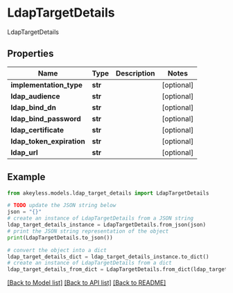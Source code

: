 # LdapTargetDetails

LdapTargetDetails

## Properties

Name | Type | Description | Notes
------------ | ------------- | ------------- | -------------
**implementation_type** | **str** |  | [optional] 
**ldap_audience** | **str** |  | [optional] 
**ldap_bind_dn** | **str** |  | [optional] 
**ldap_bind_password** | **str** |  | [optional] 
**ldap_certificate** | **str** |  | [optional] 
**ldap_token_expiration** | **str** |  | [optional] 
**ldap_url** | **str** |  | [optional] 

## Example

```python
from akeyless.models.ldap_target_details import LdapTargetDetails

# TODO update the JSON string below
json = "{}"
# create an instance of LdapTargetDetails from a JSON string
ldap_target_details_instance = LdapTargetDetails.from_json(json)
# print the JSON string representation of the object
print(LdapTargetDetails.to_json())

# convert the object into a dict
ldap_target_details_dict = ldap_target_details_instance.to_dict()
# create an instance of LdapTargetDetails from a dict
ldap_target_details_from_dict = LdapTargetDetails.from_dict(ldap_target_details_dict)
```
[[Back to Model list]](../README.md#documentation-for-models) [[Back to API list]](../README.md#documentation-for-api-endpoints) [[Back to README]](../README.md)


